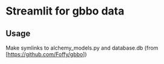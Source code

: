# Streamlit for gbbo data

## Usage
Make symlinks to alchemy_models.py and database.db (from [https://github.com/Foffy/gbbo])

